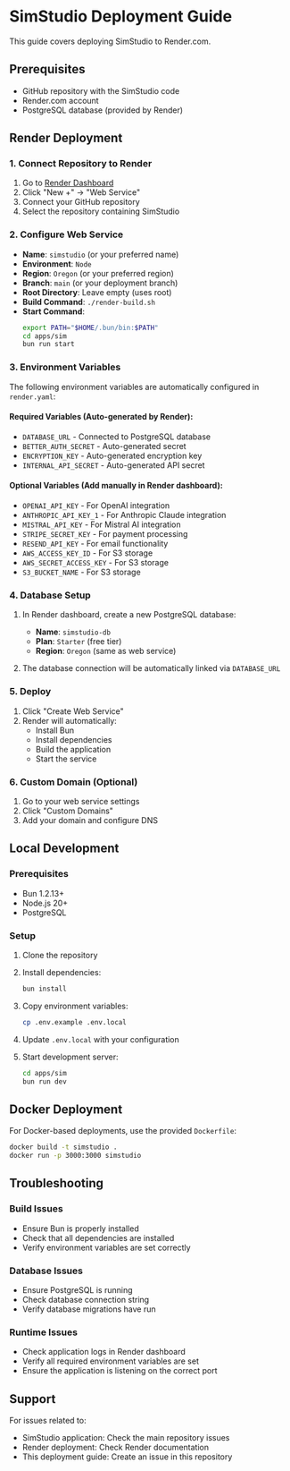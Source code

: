 # SimStudio Deployment Guide

This guide covers deploying SimStudio to Render.com.

## Prerequisites

- GitHub repository with the SimStudio code
- Render.com account
- PostgreSQL database (provided by Render)

## Render Deployment

### 1. Connect Repository to Render

1. Go to [Render Dashboard](https://dashboard.render.com)
2. Click "New +" → "Web Service"
3. Connect your GitHub repository
4. Select the repository containing SimStudio

### 2. Configure Web Service

- **Name**: `simstudio` (or your preferred name)
- **Environment**: `Node`
- **Region**: `Oregon` (or your preferred region)
- **Branch**: `main` (or your deployment branch)
- **Root Directory**: Leave empty (uses root)
- **Build Command**: `./render-build.sh`
- **Start Command**: 
  ```bash
  export PATH="$HOME/.bun/bin:$PATH"
  cd apps/sim
  bun run start
  ```

### 3. Environment Variables

The following environment variables are automatically configured in `render.yaml`:

#### Required Variables (Auto-generated by Render):
- `DATABASE_URL` - Connected to PostgreSQL database
- `BETTER_AUTH_SECRET` - Auto-generated secret
- `ENCRYPTION_KEY` - Auto-generated encryption key
- `INTERNAL_API_SECRET` - Auto-generated API secret

#### Optional Variables (Add manually in Render dashboard):
- `OPENAI_API_KEY` - For OpenAI integration
- `ANTHROPIC_API_KEY_1` - For Anthropic Claude integration
- `MISTRAL_API_KEY` - For Mistral AI integration
- `STRIPE_SECRET_KEY` - For payment processing
- `RESEND_API_KEY` - For email functionality
- `AWS_ACCESS_KEY_ID` - For S3 storage
- `AWS_SECRET_ACCESS_KEY` - For S3 storage
- `S3_BUCKET_NAME` - For S3 storage

### 4. Database Setup

1. In Render dashboard, create a new PostgreSQL database:
   - **Name**: `simstudio-db`
   - **Plan**: `Starter` (free tier)
   - **Region**: `Oregon` (same as web service)

2. The database connection will be automatically linked via `DATABASE_URL`

### 5. Deploy

1. Click "Create Web Service"
2. Render will automatically:
   - Install Bun
   - Install dependencies
   - Build the application
   - Start the service

### 6. Custom Domain (Optional)

1. Go to your web service settings
2. Click "Custom Domains"
3. Add your domain and configure DNS

## Local Development

### Prerequisites
- Bun 1.2.13+
- Node.js 20+
- PostgreSQL

### Setup

1. Clone the repository
2. Install dependencies:
   ```bash
   bun install
   ```

3. Copy environment variables:
   ```bash
   cp .env.example .env.local
   ```

4. Update `.env.local` with your configuration

5. Start development server:
   ```bash
   cd apps/sim
   bun run dev
   ```

## Docker Deployment

For Docker-based deployments, use the provided `Dockerfile`:

```bash
docker build -t simstudio .
docker run -p 3000:3000 simstudio
```

## Troubleshooting

### Build Issues
- Ensure Bun is properly installed
- Check that all dependencies are installed
- Verify environment variables are set correctly

### Database Issues
- Ensure PostgreSQL is running
- Check database connection string
- Verify database migrations have run

### Runtime Issues
- Check application logs in Render dashboard
- Verify all required environment variables are set
- Ensure the application is listening on the correct port

## Support

For issues related to:
- SimStudio application: Check the main repository issues
- Render deployment: Check Render documentation
- This deployment guide: Create an issue in this repository